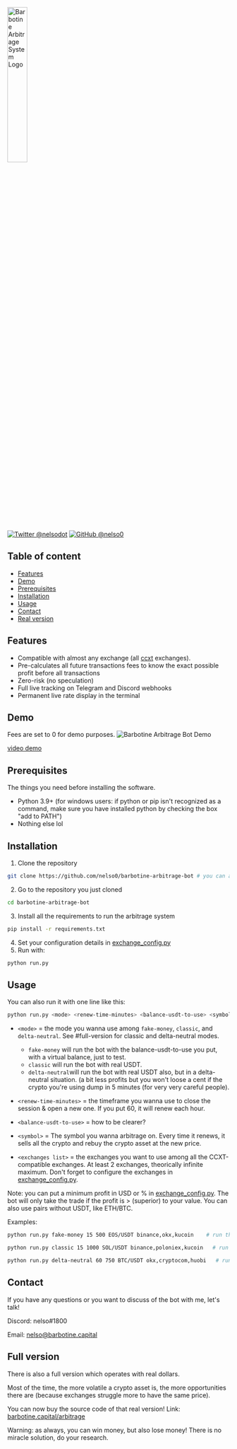 <p align="left">
  <img alt="Barbotine Arbitrage System Logo" width="30%" height="30%" src="https://cdn.discordapp.com/attachments/876447732259225612/1095369391052443708/bas.svg">
</p>

[![Twitter @nelsodot](https://img.shields.io/twitter/url/https/twitter.com/nelsorex.svg?style=social&label=%20%40nelsorex)](https://twitter.com/nelsorex)
[![GitHub @nelso0](https://img.shields.io/github/followers/nelso0?label=follow&style=social)](https://github.com/nelso0)

## Table of content
* [Features](#features)
* [Demo](#demo)
* [Prerequisites](#prerequis)
* [Installation](#installation)
* [Usage](#usage)
* [Contact](#contact)
* [Real version](#full-version)
<a name="features"/>
 
## Features

* Compatible with almost any exchange (all [ccxt](https://github.com/ccxt/ccxt) exchanges).
* Pre-calculates all future transactions fees to know the exact possible profit before all transactions
* Zero-risk (no speculation)
* Full live tracking on Telegram and Discord webhooks
* Permanent live rate display in the terminal

<a name="demo"/>
 
## Demo

Fees are set to 0 for demo purposes.
![Barbotine Arbitrage Bot Demo](https://cdn.discordapp.com/attachments/876447732259225612/1095816511760904322/arbitrage.gif)

[video demo](https://youtu.be/-HG05ZSeAp8)

<a name="prerequis"/>
 
## Prerequisites

The things you need before installing the software.

* Python 3.9+ (for windows users: if python or pip isn't recognized as a command, make sure you have installed python by checking the box "add to PATH")
* Nothing else lol

<a name="installation"/>
 
## Installation

1. Clone the repository 
```sh
git clone https://github.com/nelso0/barbotine-arbitrage-bot # you can also download the zip file
```
2. Go to the repository you just cloned
```sh
cd barbotine-arbitrage-bot
```
3. Install all the requirements to run the arbitrage system
```sh
pip install -r requirements.txt
```
4. Set your configuration details in [exchange_config.py](exchange_config.py)
5. Run with:
```sh
python run.py
```

<a name="usage"/>
 
## Usage

You can also run it with one line like this:

```sh
python run.py <mode> <renew-time-minutes> <balance-usdt-to-use> <symbol> <exchanges list separated by commas (no space!)>
```


* ```<mode>``` = the mode you wanna use among ```fake-money```, ```classic```, and ```delta-neutral```. See #full-version for classic and delta-neutral modes. 
  
  * ```fake-money``` will run the bot with the balance-usdt-to-use you put, with a virtual balance, just to test.
  * ```classic``` will run the bot with real USDT.
  * ```delta-neutral```will run the bot with real USDT also, but in a delta-neutral situation. (a bit less profits but you won't loose a cent if the crypto you're using dump in 5 minutes (for very very careful people).
  
  
  
* ```<renew-time-minutes>``` = the timeframe you wanna use to close the session & open a new one. If you put 60, it will renew each hour.



* ```<balance-usdt-to-use>``` = how to be clearer? 



* ```<symbol>``` = The symbol you wanna arbitrage on. Every time it renews, it sells all the crypto and rebuy the crypto asset at the new price. 



* ```<exchanges list>``` = the exchanges you want to use among all the CCXT-compatible exchanges. At least 2 exchanges, theorically infinite maximum. Don't forget to configure the exchanges in [exchange_config.py](exchange_config.py).


Note: you can put a minimum profit in USD or % in [exchange_config.py](exchange_config.py). The bot will only take the trade if the profit is > (superior) to your value. You can also use pairs without USDT, like ETH/BTC.

Examples:

```sh
python run.py fake-money 15 500 EOS/USDT binance,okx,kucoin    # run the system with 500 USDT and renew the session every 15 minutes, with binance okx and kucoin
```
```sh
python run.py classic 15 1000 SOL/USDT binance,poloniex,kucoin   # run the system with 1000 USDT on binance phemex and bybit on SOL/USDT, and renew the session every 15 minutes.
```
```sh
python run.py delta-neutral 60 750 BTC/USDT okx,cryptocom,huobi   # run the system in a delta-neutral situation with 750 USDT and renew the session each hour, on okx crypto.com and huobi. Note that with same amount of USDT, the delta-neutral mode will have 2/3 of the profits of the classic mode because it has less liquidity to invest in arbitrage opportunities.
```

## Contact

If you have any questions or you want to discuss of the bot with me, let's talk!

Discord: nelso#1800

Email: [nelso@barbotine.capital](mailto:nelso@barbotine.capital)

<a name="full-version"/>
 
## Full version

There is also a full version which operates with real dollars.

Most of the time, the more volatile a crypto asset is, the more opportunities there are (because exchanges struggle more to have the same price). 

You can now buy the source code of that real version!
Link: [barbotine.capital/arbitrage](https://barbotine.capital/arbitrage)

Warning: as always, you can win money, but also lose money! There is no miracle solution, do your research.
